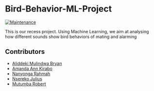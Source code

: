 # Bird-Behavior-ML-Project
[![Maintenance](https://img.shields.io/badge/maintained-yes-green.svg)](https://github.com/baliddeki/Bird-Behavior-ML-Project/commits/master)


This is our recess project. Using Machine Learning, we aim at analysing how different sounds show bird behaviors of mating and alarming
## Contributors
* [Aliddeki Mulindwa Bryan](https://github.com/baliddeki)
* [Amanda Ann Kirabo](https://github.com/UgAka)
* [Nanyonga Rahmah](https://github.com/UgAka)
* [Nsereko Julius](https://github.com/UgAka)
* [Mutumba Robert](https://github.com/UgAka)
